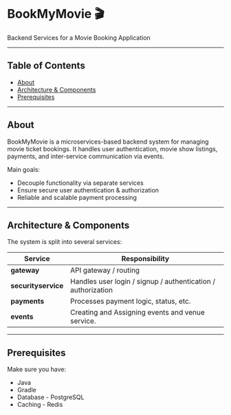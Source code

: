 # BookMyMovie 🎬

Backend Services for a Movie Booking Application

---

## Table of Contents

- [About](#about)  
- [Architecture & Components](#architecture--components)  
- [Prerequisites](#prerequisites)

---

## About

BookMyMovie is a microservices-based backend system for managing movie ticket bookings. It handles user authentication, movie show listings, payments, and inter-service communication via events.  

Main goals:

- Decouple functionality via separate services  
- Ensure secure user authentication & authorization  
- Reliable and scalable payment processing  

---

## Architecture & Components

The system is split into several services:

| Service | Responsibility |
|---|---|
| **gateway** | API gateway / routing |
| **securityservice** | Handles user login / signup / authentication / authorization |
| **payments** | Processes payment logic, status, etc. |
| **events** | Creating and Assigning events and venue service. |


---

## Prerequisites

Make sure you have:

- Java
- Gradle
- Database - PostgreSQL
- Caching - Redis 

